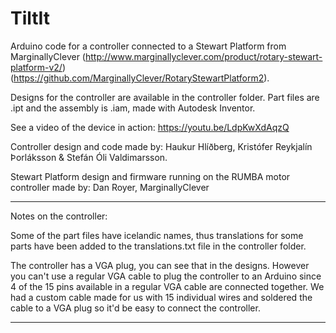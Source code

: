 # TiltIt
Arduino code for a controller connected to a Stewart Platform from MarginallyClever (http://www.marginallyclever.com/product/rotary-stewart-platform-v2/) (https://github.com/MarginallyClever/RotaryStewartPlatform2).

Designs for the controller are available in the controller folder. Part files are .ipt and the assembly is .iam, made with Autodesk Inventor.

See a video of the device in action: https://youtu.be/LdpKwXdAqzQ

Controller design and code made by:
Haukur Hlíðberg, Kristófer Reykjalín Þorláksson & Stefán Óli Valdimarsson.

Stewart Platform design and firmware running on the RUMBA motor controller made by:
Dan Royer, MarginallyClever

----------------------------------------
Notes on the controller:

Some of the part files have icelandic names, thus translations for some parts have been added to the translations.txt file in the controller folder.

The controller has a VGA plug, you can see that in the designs. However you can't use a regular VGA cable to plug the controller to an Arduino since 4 of the 15 pins available in a regular VGA cable are connected together. We had a custom cable made for us with 15 individual wires and soldered the cable to a VGA plug so it'd be easy to connect the controller.

----------------------------------------